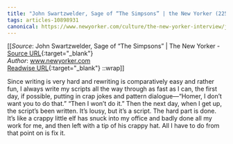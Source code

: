 ```yaml
---
title: "John Swartzwelder, Sage of “The Simpsons” | the New Yorker (225837448)"
tags: articles-10898931
canonical: https://www.newyorker.com/culture/the-new-yorker-interview/john-swartzwelder-sage-of-the-simpsons
---
```


[[_Source_: John Swartzwelder, Sage of “The Simpsons” | The New Yorker - [Source URL](https://www.newyorker.com/culture/the-new-yorker-interview/john-swartzwelder-sage-of-the-simpsons){:target="_blank"}<br>
_Author_: www.newyorker.com<br>
[Readwise URL](https://readwise.io/open/225837448){:target="_blank"}
::wrap]]

Since writing is very hard and rewriting is comparatively easy and rather fun, I always write my scripts all the way through as fast as I can, the first day, if possible, putting in crap jokes and pattern dialogue—“Homer, I don’t want you to do that.” “Then I won’t do it.” Then the next day, when I get up, the script’s been written. It’s lousy, but it’s a script. The hard part is done. It’s like a crappy little elf has snuck into my office and badly done all my work for me, and then left with a tip of his crappy hat. All I have to do from that point on is fix it.
